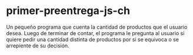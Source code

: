 # primer-preentrega-js-ch

Un pequeño programa que cuenta la cantidad de productos que el usuario desea. Luego de terminar de contar, el programa le pregunta al usuario si quiere pedir una cantidad distinta de productos por si se equivoca o se arrepiente de su decisión.
